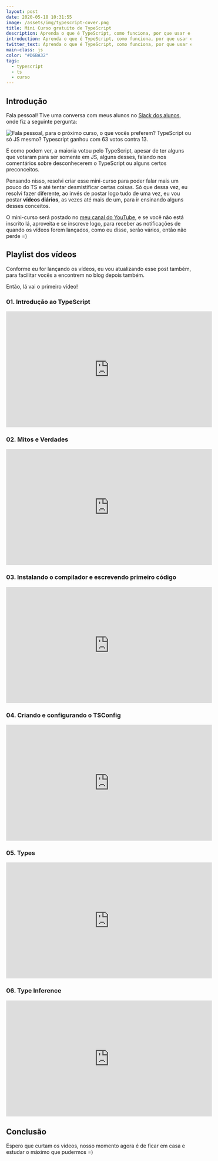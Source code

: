 ```yaml
---
layout: post
date: 2020-05-18 10:31:55
image: /assets/img/typescript-cover.png
title: Mini Curso gratuito de TypeScript
description: Aprenda o que é TypeScript, como funciona, por que usar e muito mais!
introduction: Aprenda o que é TypeScript, como funciona, por que usar e muito mais!
twitter_text: Aprenda o que é TypeScript, como funciona, por que usar e muito mais!
main-class: js
color: "#D6BA32"
tags:
  - typescript
  - ts
  - curso
---
```

## Introdução

Fala pessoal! Tive uma conversa com meus alunos no [Slack dos alunos](https://slack-willianjusten.herokuapp.com/), onde fiz a seguinte pergunta:

![Fala pessoal, para o próximo curso, o que vocês preferem? TypeScript ou só JS mesmo? Typescript ganhou com 63 votos contra 13.](/assets/img/slack-question.png)

E como podem ver, a maioria votou pelo TypeScript, apesar de ter alguns que votaram para ser somente em JS, alguns desses, falando nos comentários sobre desconhecerem o TypeScript ou alguns certos preconceitos.

Pensando nisso, resolvi criar esse mini-curso para poder falar mais um pouco do TS e até tentar desmistificar certas coisas. Só que dessa vez, eu resolvi fazer diferente, ao invés de postar logo tudo de uma vez, eu vou postar **vídeos diários**, as vezes até mais de um, para ir ensinando alguns desses conceitos.

O mini-curso será postado no [meu canal do YouTube](https://www.youtube.com/WillianJustenCursos/?sub_confirmation=1), e se você não está inscrito lá, aproveita e se inscreve logo, para receber as notificações de quando os vídeos forem lançados, como eu disse, serão vários, então não perde =)

## Playlist dos vídeos

Conforme eu for lançando os vídeos, eu vou atualizando esse post também, para facilitar vocês a encontrem no blog depois também.

Então, lá vai o primeiro vídeo!

### 01. Introdução ao TypeScript

<iframe width="560" height="315" src="https://www.youtube.com/embed/mRixno_uE2o" frameborder="0" allow="accelerometer; autoplay; encrypted-media; gyroscope; picture-in-picture" allowfullscreen></iframe>

### 02. Mitos e Verdades

<iframe width="560" height="315" src="https://www.youtube.com/embed/KL1qNPQCz6M" frameborder="0" allow="accelerometer; autoplay; encrypted-media; gyroscope; picture-in-picture" allowfullscreen></iframe>

### 03. Instalando o compilador e escrevendo primeiro código

<iframe width="560" height="315" src="https://www.youtube.com/embed/-4ZQk8fyCmc" frameborder="0" allow="accelerometer; autoplay; encrypted-media; gyroscope; picture-in-picture" allowfullscreen></iframe>

### 04. Criando e configurando o TSConfig

<iframe width="560" height="315" src="https://www.youtube.com/embed/-BKYrctVmmg" frameborder="0" allow="accelerometer; autoplay; encrypted-media; gyroscope; picture-in-picture" allowfullscreen></iframe>

### 05. Types

<iframe width="560" height="315" src="https://www.youtube.com/embed/voII0wn66k0" frameborder="0" allow="accelerometer; autoplay; encrypted-media; gyroscope; picture-in-picture" allowfullscreen></iframe>

### 06. Type Inference

<iframe width="560" height="315" src="https://www.youtube.com/embed/zyYjns2aYJQ" frameborder="0" allow="accelerometer; autoplay; encrypted-media; gyroscope; picture-in-picture" allowfullscreen></iframe>

## Conclusão

Espero que curtam os vídeos, nosso momento agora é de ficar em casa e estudar o máximo que pudermos =)
